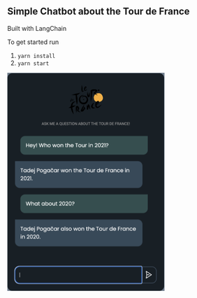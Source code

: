 ## Simple Chatbot about the Tour de France
Built with LangChain

To get started run 
1. `yarn install`
2. `yarn start`

<img src="images/screenshot.png" alt="screenshot" width="360">